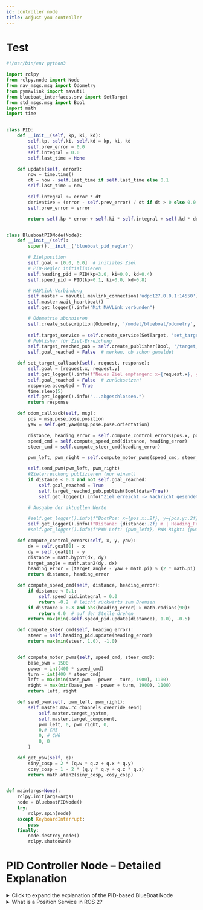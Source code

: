 ```yaml
---
id: controller node
title: Adjust you controller
---
```


# Test


``` python 
#!/usr/bin/env python3

import rclpy
from rclpy.node import Node
from nav_msgs.msg import Odometry
from pymavlink import mavutil
from blueboat_interfaces.srv import SetTarget
from std_msgs.msg import Bool
import math
import time


class PID:
    def __init__(self, kp, ki, kd):
        self.kp, self.ki, self.kd = kp, ki, kd
        self.prev_error = 0.0
        self.integral = 0.0
        self.last_time = None

    def update(self, error):
        now = time.time()
        dt = now - self.last_time if self.last_time else 0.1
        self.last_time = now

        self.integral += error * dt
        derivative = (error - self.prev_error) / dt if dt > 0 else 0.0
        self.prev_error = error

        return self.kp * error + self.ki * self.integral + self.kd * derivative


class BlueboatPIDNode(Node):
    def __init__(self):
        super().__init__('blueboat_pid_regler')

        # Zielposition
        self.goal = [0.0, 0.0]  # initiales Ziel
        # PID-Regler initialisieren
        self.heading_pid = PID(kp=3.0, ki=0.0, kd=0.4)
        self.speed_pid = PID(kp=0.1, ki=0.0, kd=0.8)

        # MAVLink-Verbindung
        self.master = mavutil.mavlink_connection('udp:127.0.0.1:14550')
        self.master.wait_heartbeat()
        self.get_logger().info("Mit MAVLink verbunden")

        # Odometrie abonnieren
        self.create_subscription(Odometry, '/model/blueboat/odometry', self.odom_callback, 10)
        
        self.target_service = self.create_service(SetTarget, 'set_target', self.set_target_callback)
        # Publisher für Ziel-Erreichung
        self.target_reached_pub = self.create_publisher(Bool, '/target_reached', 10)
        self.goal_reached = False  # merken, ob schon gemeldet

    def set_target_callback(self, request, response):
        self.goal = [request.x, request.y]
        self.get_logger().info(f"Neues Ziel empfangen: x={request.x}, y={request.y}")
        self.goal_reached = False  # zurücksetzen!
        response.accepted = True
        time.sleep(5)
        self.get_logger().info("...abgeschlossen.")
        return response

    def odom_callback(self, msg):
        pos = msg.pose.pose.position
        yaw = self.get_yaw(msg.pose.pose.orientation)

        distance, heading_error = self.compute_control_errors(pos.x, pos.y, yaw)
        speed_cmd = self.compute_speed_cmd(distance, heading_error)
        steer_cmd = self.compute_steer_cmd(heading_error)

        pwm_left, pwm_right = self.compute_motor_pwms(speed_cmd, steer_cmd)

        self.send_pwm(pwm_left, pwm_right)
        #Zielerreichung publizieren (nur einaml)
        if distance < 0.3 and not self.goal_reached:
            self.goal_reached = True
            self.target_reached_pub.publish(Bool(data=True))
            self.get_logger().info("Ziel erreicht -> Nachricht gesendet")

        # Ausgabe der aktuellen Werte

        #self.get_logger().info(f"BootPos: x={pos.x:.2f}, y={pos.y:.2f}, yaw={math.degrees(yaw):.1f}°")
        self.get_logger().info(f"Distanz: {distance:.2f} m | Heading_Fehler: {math.degrees(heading_error):.1f}°")
        #self.get_logger().info(f"PWM Left: {pwm_left}, PWM Right: {pwm_right}")

    def compute_control_errors(self, x, y, yaw):
        dx = self.goal[0] - x
        dy = self.goal[1] - y
        distance = math.hypot(dx, dy)
        target_angle = math.atan2(dy, dx)
        heading_error = (target_angle - yaw + math.pi) % (2 * math.pi) - math.pi
        return distance, heading_error

    def compute_speed_cmd(self, distance, heading_error):
        if distance < 0.1:
            self.speed_pid.integral = 0.0
            return -0.2  # leicht rückwärts zum Bremsen
        if distance > 0.3 and abs(heading_error) > math.radians(90):
            return 0.0  # auf der Stelle drehen
        return max(min(-self.speed_pid.update(distance), 1.0), -0.5)

    def compute_steer_cmd(self, heading_error):
        steer = self.heading_pid.update(heading_error)
        return max(min(steer, 1.0), -1.0)


    def compute_motor_pwms(self, speed_cmd, steer_cmd):
        base_pwm = 1500
        power = int(400 * speed_cmd)
        turn = int(400 * steer_cmd)
        left = max(min(base_pwm - power - turn, 1900), 1100)
        right = max(min(base_pwm - power + turn, 1900), 1100)
        return left, right

    def send_pwm(self, pwm_left, pwm_right):
        self.master.mav.rc_channels_override_send(
            self.master.target_system,
            self.master.target_component,
            pwm_left, 0, pwm_right, 0,
            0,# CH5
            0, # CH6
            0, 0
        )

    def get_yaw(self, q):
        siny_cosp = 2 * (q.w * q.z + q.x * q.y)
        cosy_cosp = 1 - 2 * (q.y * q.y + q.z * q.z)
        return math.atan2(siny_cosp, cosy_cosp)


def main(args=None):
    rclpy.init(args=args)
    node = BlueboatPIDNode()
    try:
        rclpy.spin(node)
    except KeyboardInterrupt:
        pass
    finally:
        node.destroy_node()
        rclpy.shutdown()

```

# PID Controller Node – Detailed Explanation

<details>
<summary>Click to expand the explanation of the PID-based BlueBoat Node</summary>

## Overall Node Structure

The script is a ROS 2 node written in Python that controls a simulated BlueBoat. It listens to the boat’s position and orientation and sends motor commands to steer it toward a target.

## PID Class

This class implements a standard Proportional-Integral-Derivative controller. It tries to minimize the difference between the current value and the target by calculating:

Proportional (P): Immediate error

Integral (I): Accumulated past error

Derivative (D): Rate of change of error

```python
class PID:
    def __init__(self, kp, ki, kd):
        ...
```
🚀 Node Initialization
```python
class BlueboatPIDNode(Node):
    def __init__(self):
        ...
```
In this section:

    Connects to MAVLink to control motors

    Subscribes to odometry data from Gazebo

    Provides a service for setting new target positions

    Publishes a message when the goal is reached

## Target Service
```python
self.target_service = self.create_service(SetTarget, 'set_target', self.set_target_callback)
```
This allows other nodes (e.g., a GUI or script) to set a target position (x, y) for the BlueBoat to navigate to.

🛰️ Odometry Subscriber
```python
self.create_subscription(Odometry, '/model/blueboat/odometry', self.odom_callback, 10)
```
Subscribes to the boat's real-time position and orientation in the simulation.
## Control Logic

The odom_callback() receives new odometry data and:

    Computes control errors between current and goal positions

    Uses PID controllers to calculate speed and steering

    Translates results to motor PWM signals

    Sends commands via MAVLink

## Motor Commands
```python
def send_pwm(self, pwm_left, pwm_right):
    self.master.mav.rc_channels_override_send(...)
```
This command overrides the throttle of left and right motors using MAVLink.

## Goal Reached Feedback
```python
self.target_reached_pub.publish(Bool(data=True))
```
Once the boat reaches the target within a 30 cm threshold, a message is published on /target_reached. Other systems can react to that (e.g., start logging, load next waypoint, etc.).
## Summary Table

| Section               | Purpose                                                                 |
|------------------------|-------------------------------------------------------------------------|
| `PID` class           | Controls speed & heading corrections                                     |
| `odom_callback()`     | Runs every time new pose info is received                                |
| `compute_*()` functions | Handle direction, distance, speed, and motor power calculations         |
| `send_pwm()`          | Sends left/right PWM signals to control movement                         |
| `set_target_callback()` | Service handler for receiving new target positions                      |
| `target_reached_pub`  | Publishes once the BlueBoat is near the target (within 0.3 m threshold)  |


</details>


<details>

<summary>What is a Position Service in ROS 2?</summary>

In this context, a **ROS 2 service** is used to **send target coordinates (x, y)** to the BlueBoat at runtime.

Unlike publishing to a topic (which is one-way), a service in ROS follows a **request/response** pattern:

Client ⇨ Service ⇨ Response


This means:  
- Another node (e.g. a GUI, script, or mission planner) sends a **target position request**
- Your PID node **receives** it and updates its internal goal coordinates
- It optionally sends back a **confirmation**

---

### Why Use a Service?

- **Dynamic control**: You can update the boat’s target anytime without restarting anything.
- **Predictable interaction**: The request/response pattern gives feedback (e.g., "Target accepted").
- **Encapsulation**: The PID logic doesn’t need to know where the request came from.

---

### Example Workflow

1. Some external node runs:
   ```python
   ros2 service call /set_target blueboat_interfaces/srv/SetTarget "{x: 5.0, y: 2.0}"
   ```

    Your node handles it with:
    ```python
    self.target_service = self.create_service(SetTarget, 'set_target', self.set_target_callback)
    ```
    Inside the callback:
    ```python
    def set_target_callback(self, request, response):
        self.goal = [request.x, request.y]
        response.accepted = True
        return response
    ```
### 📬 Summary


| Part             | Purpose                                                    |
|------------------|------------------------------------------------------------|
| `SetTarget.srv`  | Defines the message structure (`x`, `y`, `accepted`)       |
| `/set_target`    | The name of the service used for calling                   |
| `create_service` | Binds the request handler (`set_target_callback`)          |
| `goal` variable  | Internally stores the new coordinates                      |

This approach allows other ROS 2 components to navigate the BlueBoat on demand – ideal for interactive or autonomous missions.
</details> 